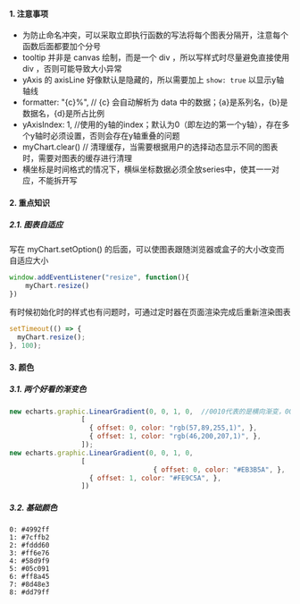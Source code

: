 #### 1. 注意事项

- 为防止命名冲突，可以采取立即执行函数的写法将每个图表分隔开，注意每个函数后面都要加个分号
-   tooltip 并非是 canvas 绘制，而是一个 div ，所以写样式时尽量避免直接使用 div ，否则可能导致大小异常
-   yAxis 的 axisLine 好像默认是隐藏的，所以需要加上 `show: true` 以显示y轴轴线
-   formatter: "{c}%", // {c} 会自动解析为 data 中的数据；{a}是系列名，{b}是数据名，{d}是所占比例
-   yAxisIndex: 1, //使用的y轴的index；默认为0（即左边的第一个y轴），存在多个y轴时必须设置，否则会存在y轴重叠的问题
- myChart.clear()  // 清理缓存，当需要根据用户的选择动态显示不同的图表时，需要对图表的缓存进行清理
- 横坐标是时间格式的情况下，横纵坐标数据必须全放series中，使其一一对应，不能拆开写

     







#### 2. 重点知识

##### 2.1. 图表自适应

写在 myChart.setOption() 的后面，可以使图表跟随浏览器或盒子的大小改变而自适应大小

```js
window.addEventListener("resize", function(){
	myChart.resize()
})
```

有时候初始化时的样式也有问题时，可通过定时器在页面渲染完成后重新渲染图表

```js
setTimeout(() => {
  myChart.resize();
}, 100);
```





#### 3. 颜色

##### 3.1. 两个好看的渐变色

```js
new echarts.graphic.LinearGradient(0, 0, 1, 0,  //0010代表的是横向渐变，0001为纵向
                  [
                    { offset: 0, color: "rgb(57,89,255,1)", },
                    { offset: 1, color: "rgb(46,200,207,1)", },
                  ]);
new echarts.graphic.LinearGradient(0, 0, 1, 0,
                  [ 
  									{ offset: 0, color: "#EB3B5A", },
                    { offset: 1, color: "#FE9C5A", }, 
                  ])

```

##### 3.2. 基础颜色

```
0: #4992ff
1: #7cffb2
2: #fddd60
3: #ff6e76
4: #58d9f9
5: #05c091
6: #ff8a45
7: #8d48e3
8: #dd79ff
```

